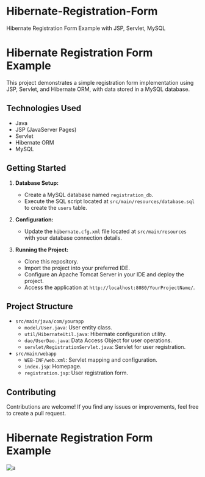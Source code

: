 # Hibernate-Registration-Form
Hibernate Registration Form Example with JSP, Servlet, MySQL
# Hibernate Registration Form Example

This project demonstrates a simple registration form implementation using JSP, Servlet, and Hibernate ORM, with data stored in a MySQL database.

## Technologies Used

- Java
- JSP (JavaServer Pages)
- Servlet
- Hibernate ORM
- MySQL

## Getting Started

1. **Database Setup:**
   - Create a MySQL database named `registration_db`.
   - Execute the SQL script located at `src/main/resources/database.sql` to create the `users` table.

2. **Configuration:**
   - Update the `hibernate.cfg.xml` file located at `src/main/resources` with your database connection details.

3. **Running the Project:**
   - Clone this repository.
   - Import the project into your preferred IDE.
   - Configure an Apache Tomcat Server in your IDE and deploy the project.
   - Access the application at `http://localhost:8080/YourProjectName/`.

## Project Structure

- `src/main/java/com/yourapp`
  - `model/User.java`: User entity class.
  - `util/HibernateUtil.java`: Hibernate configuration utility.
  - `dao/UserDao.java`: Data Access Object for user operations.
  - `servlet/RegistrationServlet.java`: Servlet for user registration.
- `src/main/webapp`
  - `WEB-INF/web.xml`: Servlet mapping and configuration.
  - `index.jsp`: Homepage.
  - `registration.jsp`: User registration form.

## Contributing

Contributions are welcome! If you find any issues or improvements, feel free to create a pull request.

# Hibernate Registration Form Example

![a](https://github.com/KHAZA4479/Hibernate-Registration-Form/assets/138356894/5555a4fd-3f66-4dd5-b81a-82d79934b258)
